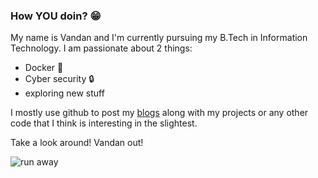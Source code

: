 ### How YOU doin? :grin:

My name is Vandan and I'm currently pursuing my B.Tech in Information Technology. I am passionate about 2 things:

- Docker :whale:
- Cyber security :lock: 
- exploring new stuff 

I mostly use github to post my [blogs](https://vandanrohatgi.github.io) along with my projects or any other code that I think is interesting in the slightest.

Take a look around! Vandan out!

![run away](https://media.giphy.com/media/G3Wfea8vbpQK4/giphy.gif)
<!--
**vandanrohatgi/vandanrohatgi** is a ✨ _special_ ✨ repository because its `README.md` (this file) appears on your GitHub profile.

Here are some ideas to get you started:

- 🔭 I’m currently working on ...
- 🌱 I’m currently learning ...
- 👯 I’m looking to collaborate on ...
- 🤔 I’m looking for help with ...
- 💬 Ask me about ...
- 📫 How to reach me: ...
- 😄 Pronouns: ...
- ⚡ Fun fact: ...
-->
